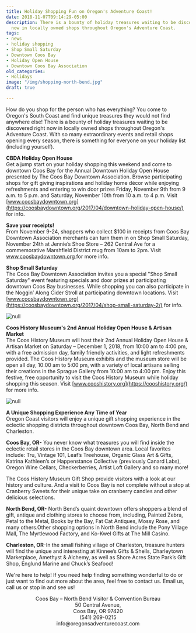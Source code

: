 ```yaml
---
title: Holiday Shopping Fun on Oregon's Adventure Coast!
date: 2018-11-07T09:14:29-05:00
description: There is a bounty of holiday treasures waiting to be discovered right
  now in locally owned shops throughout Oregon's Adventure Coast.
tags:
- news
- holiday shopping
- Shop Small Saturday
- Downtown Coos Bay
- Holiday Open House
- Downtown Coos Bay Association
old_categories:
- Holidays
image: "/img/shopping-north-bend.jpg"
draft: true

---
```

How do you shop for the person who has everything? You come to Oregon's South Coast and find unique treasures they would not find anywhere else! There is a bounty of holiday treasures waiting to be discovered right now in locally owned shops throughout Oregon's Adventure Coast. With so many extraordinary events and retail shops opening every season, there is something for everyone on your holiday list (including yourself). 

<b>CBDA Holiday Open House</b><br>
Get a jump start on your holiday shopping this weekend and come to downtown Coos Bay for the Annual Downtown Holiday Open House presented by The Coos Bay Downtown Association. Browse participating shops for gift giving inspirations and holiday home décor while enjoying refreshments and entering to win door prizes Friday, November 9th from 9 a.m. to 5 p.m. and Saturday, November 10th from 10 a.m. to 4 p.m. Visit [www.coosbaydowntown.org](https://coosbaydowntown.org/2017/04/downtown-holiday-open-house/) for info. 

<b>Save your receipts!</b><br>
From November 9-24, shoppers who collect $100 in receipts from Coos Bay Downtown Association merchants can turn them in on Shop Small Saturday, November 24th at Jennie’s Shoe Store – 262 Central Ave for a commemorative Marshfield District mug from 10am to 2pm. Visit [www.coosbaydowntown.org ](https://coosbaydowntown.org/2017/04/shop-small-saturday-2/)for more info. 

<b>Shop Small Saturday</b><br>
The Coos Bay Downtown Association invites you a special "Shop Small Saturday" event featuring specials and door prizes at participating downtown Coos Bay businesses. While shopping you can also participate in the Noggin’ Along Cider Stroll at participating downtown locations. Visit [www.coosbaydowntown.org](https://coosbaydowntown.org/2017/04/shop-small-saturday-2/) for info. 

![null](/img/downtown-coos-bay-holiday-events-2018.jpg)

<b>Coos History Museum's 2nd Annual Holiday Open House & Artisan Market</b><br>
The Coos History Museum will host their 2nd Annual Holiday Open House & Artisan Market on Saturday – December 1, 2018, from 10:00 am to 4:00 pm, with a free admission day, family friendly activities, and light refreshments provided. The Coos History Museum exhibits and the museum store will be open all day, 10:00 am to 5:00 pm, with a variety of local artisans selling their creations in the Sprague Gallery from 10:00 am to 4:00 pm. Enjoy this festive, free opportunity to visit the Coos History Museum while holiday shopping this season. Visit [www.cooshistory.org](https://cooshistory.org/) for more info. 

![null](/img/2018-holiday-open-house.jpg)

<b>A Unique Shopping Experience Any Time of Year</b><br>
Oregon Coast visitors will enjoy a unique gift shopping experience in the eclectic shopping districts throughout downtown Coos Bay, North Bend and Charleston. 

<b>Coos Bay, OR-</b> You never know what treasures you will find inside the eclectic retail stores in the Coos Bay downtown area. Local favorites include: Tru, Vintage 101, Leaf’s Treehouse, Organic Glass Art & Gifts, Katrina Kathleen’s or Happenstance Collective (previously Canard Labs), Oregon Wine Cellars, Checkerberries, Artist Loft Gallery and so many more! 

The Coos History Museum Gift Shop provide visitors with a look at our history and culture. And a visit to Coos Bay is not complete without a stop at Cranberry Sweets for their unique take on cranberry candies and other delicious selections.

<b>North Bend, OR-</b> North Bend’s quaint downtown offers shoppers a blend of gift, antique and clothing stores to choose from, including, Painted Zebra, Petal to the Metal, Books by the Bay, Fat Cat Antiques, Mossy Rose, and many others.Other shopping options in North Bend include the Pony Village Mall, The Myrtlewood Factory, and Ko-Kwel Gifts at The Mill Casino.

<b>Charleston, OR</b>-In the small fishing village of Charleston, treasure hunters will find the unique and interesting at Kinnee’s Gifts & Shells, Charleytown Marketplace, Amethyst & Alchemy, as well as Shore Acres State Park’s Gift Shop, Englund Marine and Chuck’s Seafood!

We're here to help! If you need help finding something wonderful to do or just want to find out more about the area, feel free to contact us. Email us, call us or stop in and see us!

<p style="text-align: center;">
Coos Bay – North Bend Visitor & Convention Bureau<br /> 50 Central Avenue,<br /> Coos Bay, OR 97420<br /> (541) 269-0215<br /> info@oregonsadventurecoast.com
</p>
